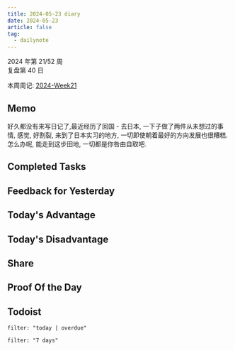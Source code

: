 ```yaml
---
title: 2024-05-23 diary
date: 2024-05-23
article: false
tag:
  - dailynote
---
```

  
2024 年第 21/52 周  
复盘第 40 日

本周周记: [2024-Week21](2024-Week21)

## Memo
好久都没有来写日记了,最近经历了回国 - 去日本, 一下子做了两件从未想过的事情, 感觉, 好割裂, 来到了日本实习的地方, 一切即使朝着最好的方向发展也很糟糕. 怎么办呢, 能走到这步田地, 一切都是你咎由自取吧.

## Completed Tasks

## Feedback for Yesterday

## Today's Advantage

## Today's Disadvantage

## Share

## Proof Of the Day

## Todoist
```todoist
filter: "today | overdue"
```
```todoist
filter: "7 days"
```